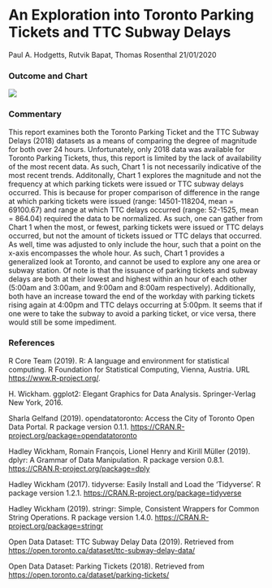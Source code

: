 An Exploration into Toronto Parking Tickets and TTC Subway Delays
================
Paul A. Hodgetts, Rutvik Bapat, Thomas Rosenthal
21/01/2020







### Outcome and Chart

![](Project1_final_files/figure-gfm/unnamed-chunk-12-1.png)<!-- -->

### Commentary

This report examines both the Toronto Parking Ticket and the TTC Subway
Delays (2018) datasets as a means of comparing the degree of magnitude
for both over 24 hours. Unfortunately, only 2018 data was available for
Toronto Parking Tickets, thus, this report is limited by the lack of
availability of the most recent data. As such, Chart 1 is not
necessarily indicative of the most recent trends. Additonally, Chart 1
explores the magnitude and not the frequency at which parking tickets
were issued or TTC subway delays occurred. This is because for proper
comparison of difference in the range at which parking tickets were
issued (range: 14501-118204, mean = 69100.67) and range at which TTC
delays occurred (range: 52-1525, mean = 864.04) required the data to be
normalized. As such, one can gather from Chart 1 when the most, or
fewest, parking tickets were issued or TTC delays occurred, but not the
amount of tickets issued or TTC delays that occurred. As well, time was
adjusted to only include the hour, such that a point on the x-axis
encompasses the whole hour. As such, Chart 1 provides a generalized look
at Toronto, and cannot be used to explore any one area or subway
station. Of note is that the issuance of parking tickets and subway
delays are both at their lowest and highest within an hour of each other
(5:00am and 3:00am, and 9:00am and 8:00am respectively). Additionally,
both have an increase toward the end of the workday with parking tickets
rising again at 4:00pm and TTC delays occurring at 5:00pm. It seems that
if one were to take the subway to avoid a parking ticket, or vice versa,
there would still be some impediment.

### References

R Core Team (2019). R: A language and environment for statistical
computing. R Foundation for Statistical Computing, Vienna, Austria. URL
<https://www.R-project.org/>.

H. Wickham. ggplot2: Elegant Graphics for Data Analysis. Springer-Verlag
New York, 2016.

Sharla Gelfand (2019). opendatatoronto: Access the City of Toronto Open
Data Portal. R package version 0.1.1.
<https://CRAN.R-project.org/package=opendatatoronto>

Hadley Wickham, Romain François, Lionel Henry and Kirill Müller (2019).
dplyr: A Grammar of Data Manipulation. R package version 0.8.1.
<https://CRAN.R-project.org/package=dply>

Hadley Wickham (2017). tidyverse: Easily Install and Load the
‘Tidyverse’. R package version 1.2.1.
<https://CRAN.R-project.org/package=tidyverse>

Hadley Wickham (2019). stringr: Simple, Consistent Wrappers for Common
String Operations. R package version 1.4.0.
<https://CRAN.R-project.org/package=stringr>

Open Data Dataset: TTC Subway Delay Data (2019). Retrieved from
<https://open.toronto.ca/dataset/ttc-subway-delay-data/>

Open Data Dataset: Parking Tickets (2018). Retrieved from
<https://open.toronto.ca/dataset/parking-tickets/>
